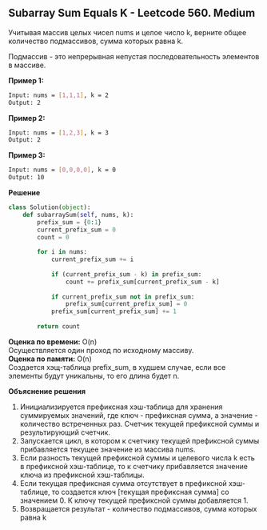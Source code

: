 ## Subarray Sum Equals K - Leetcode 560. Medium

Учитывая массив целых чисел nums и целое число k, верните общее количество подмассивов, сумма которых равна k.

Подмассив - это непрерывная непустая последовательность элементов в массиве.

**Пример 1:**
```bash
Input: nums = [1,1,1], k = 2
Output: 2
```

**Пример 2:**
```bash
Input: nums = [1,2,3], k = 3
Output: 2
```

**Пример 3:**
```bash
Input: nums = [0,0,0,0], k = 0
Output: 10
```


**Решение**
```python
class Solution(object):
    def subarraySum(self, nums, k):
        prefix_sum = {0:1}
        current_prefix_sum = 0
        count = 0
        
        for i in nums:
            current_prefix_sum += i
        
            if (current_prefix_sum - k) in prefix_sum:
                count += prefix_sum[current_prefix_sum - k]
            
            if current_prefix_sum not in prefix_sum:
                prefix_sum[current_prefix_sum] = 0
            prefix_sum[current_prefix_sum] += 1
        
        return count
```

**Оценка по времени:** O(n)  
Осуществляется один проход по исходному массиву.  
**Оценка по памяти:** O(n)  
Создается хэщ-таблица prefix_sum, в худшем случае, если все элементы будут уникальны, то его длина будет n.

**Объяснение решения**  
1. Инициализируется префиксная хэш-таблица для хранения суммируемых значений, где ключ - префиксная сумма, а значение - количество встреченных раз.
Счетчик текущей префиксной суммы и результирующий счетчик.
2. Запускается цикл, в котором к счетчику текущей префиксной суммы прибавляется текущее значение из массива nums. 
3. Если разность текущей префиксной суммы и целевого числа k есть в префиксной хэш-таблице, то к счетчику прибавляется значение ключа из префиксной хэш-таблицы.
4. Если текущая префиксная сумма отсутствует в префиксной хэш-таблице, то создается ключ [текущая префиксная сумма] со значением 0. 
К ключу текущей префиксной суммы добавляется 1.
5. Возвращается результат - количество подмассивов, сумма которых равна k
